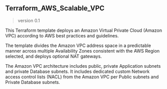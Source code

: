 ## Terraform_AWS_Scalable_VPC
> version 0.1

This Terraform template deploys an Amazon Virtual Private Cloud (Amazon VPC) according to AWS best practices and guidelines.

The template divides the Amazon VPC address space in a predictable manner across multiple Availability Zones consistent with the AWS Region selected, and deploys optional NAT gateways.

The Amazon VPC architecture includes public, private Application subnets and private Database subnets. It includes dedicated custom Network access control lists (NACL) from the Amazon VPC per Public subnets and Private Database subnets.

